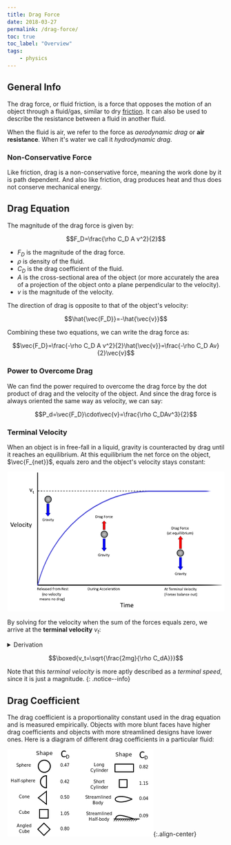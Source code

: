 ```yaml
---
title: Drag Force
date: 2018-03-27
permalink: /drag-force/
toc: true
toc_label: "Overview"
tags:
    - physics
---
```


## General Info
The drag force, or fluid friction, is a force that opposes the motion of an object through a fluid/gas, similar to dry [friction](\friction). It can also be used to describe the resistance between a fluid in another fluid.

When the fluid is air, we refer to the force as *aerodynamic drag* or **air resistance**. When it's water we call it *hydrodynamic drag*.

### Non-Conservative Force
Like friction, drag is a non-conservative force, meaning the work done by it is path dependent. And also like friction, drag produces heat and thus does not conserve mechanical energy.
$\renewcommand{\vec}[1]{\mathbf{#1}}$

## Drag Equation
The magnitude of the drag force is given by:

$$F_D=\frac{\rho C_D A v^2}{2}$$

- $F_D$ is the magnitude of the drag force.
- $\rho$ is density of the fluid.
- $C_D$ is the drag coefficient of the fluid.
- $A$ is the cross-sectional area of the object (or more accurately the area of a projection of the object onto a plane perpendicular to the velocity).
- $v$ is the magnitude of the velocity.

<!--more-->

The direction of drag is opposite to that of the object's velocity:

$$\hat{\vec{F_D}}=-\hat{\vec{v}}$$

Combining these two equations, we can write the drag force as:

$$\vec{F_D}=\frac{-\rho C_D A v^2}{2}\hat{\vec{v}}=\frac{-\rho C_D Av}{2}\vec{v}$$

### Power to Overcome Drag
We can find the power required to overcome the drag force by the dot product of drag and the velocity of the object. And since the drag force is always oriented the same way as velocity, we can say:

$$P_d=\vec{F_D}\cdot\vec{v}=\frac{\rho C_DAv^3}{2}$$

### Terminal Velocity
When an object is in free-fall in a liquid, gravity is counteracted by drag until it reaches an equilibrium. At this equilibrium the net force on the object, $\vec{F_{net}}$, equals zero and the object's velocity stays constant:

![terminalvel](/assets/images/physics/terminal_velocity.png)

By solving for the velocity when the sum of the forces equals zero, we arrive at the **terminal velocity** $v_t$:

<details><summary>Derivation</summary><p>

$$\begin{align*}
F_D-F_g&=0&\text{(when $F_D$ & $F_g$ cancel out)}\\
F_D&=F_g&\\
\frac{\rho C_DAv^2}{2}&=mg&\text{(def. of $F_D$ & $F_g$)}\\
v^2&=\frac{2mg}{\rho C_DA}&
\end{align*}$$

</p></details>

$$\boxed{v_t=\sqrt{\frac{2mg}{\rho C_dA}}}$$

Note that this *terminal velocity* is more aptly described as a *terminal speed*, since it is just a magnitude.
{: .notice--info}

## Drag Coefficient
The drag coefficient is a proportionality constant used in the drag equation and is measured empirically. Objects with more blunt faces have higher drag coefficients and objects with more streamlined designs have lower ones. Here is a diagram of different drag coefficients in a particular fluid:

![dragCOF](/assets/images/physics/drag_coefficients.png){:.align-center}
